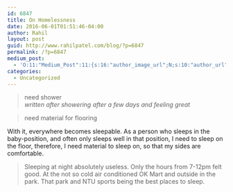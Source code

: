 ```yaml
---
id: 6847
title: On Homelessness
date: 2016-06-01T01:51:46-04:00
author: Rahil
layout: post
guid: http://www.rahilpatel.com/blog/?p=6847
permalink: /?p=6847
medium_post:
  - 'O:11:"Medium_Post":11:{s:16:"author_image_url";N;s:10:"author_url";N;s:11:"byline_name";N;s:12:"byline_email";N;s:10:"cross_link";s:2:"no";s:2:"id";N;s:21:"follower_notification";s:3:"yes";s:7:"license";s:19:"all-rights-reserved";s:14:"publication_id";s:2:"-1";s:6:"status";s:6:"public";s:3:"url";N;}'
categories:
  - Uncategorized
---
```

> need shower  
> <cite>written after showering after a few days and feeling great</cite> 

> need material for flooring

With it, everywhere becomes sleepable. As a person who sleeps in the baby-position, and often only sleeps well in that position, I need to sleep on the floor, therefore, I need material to sleep on, so that my sides are comfortable.

> Sleeping at night absolutely useless. Only the hours from 7-12pm felt good. At the not so cold air conditioned OK Mart and outside in the park. That park and NTU sports being the best places to sleep.